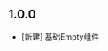 <!--
 * @Author: lipeng 1162423147@qq.com
 * @Date: 2023-09-24 10:46:36
 * @LastEditors: lipeng 1162423147@qq.com
 * @LastEditTime: 2023-09-24 10:49:07
 * @FilePath: /phoenix_empty/CHANGELOG.md
 * @Description: 这是默认设置,请设置`customMade`, 打开koroFileHeader查看配置 进行设置: https://github.com/OBKoro1/koro1FileHeader/wiki/%E9%85%8D%E7%BD%AE
-->
## 1.0.0

* [新建] 基础Empty组件
